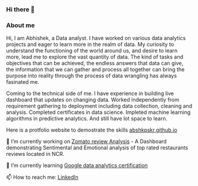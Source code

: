 ### Hi there 👋

### About me
Hi, I am Abhishek, a Data analyst. I have worked on various data analytics projects and eager to learn more in the realm of data. My curiosity to understand the functioning of the world around us, and desire to learn more, lead me to explore the vast quantity of data. The kind of tasks and objectives that can be achieved, the endless answers that data can give, the information that we can gather and process all together can bring the purpose into reality through the process of data wrangling has always fasinated me.

Coming to the technical side of me. I have experience in building live dashboard that updates on changing data. Worked independently from requirement gathering to deployment including data collection, cleaning and analysis. Completed certificates in data science. Impleted machine learning algorithms in predictive analytics. And still have lot space to learn.

Here is a protfolio website to demostrate the skills [abshkpskr.github.io](abshkpskr.github.io)

🔭 I’m currently working on [Zomato review Analysis](https://github.com/AbshkPskr/Zomato-Reviews-Analysis) - A Dashboard demonstrating Sentimental and Emotional analysis of top rated restaurants reviews located in NCR.

🌱 I’m currently learning [Google data analytics certification](https://www.coursera.org/professional-certificates/google-data-analytics)

📫 How to reach me: [LinkedIn](https://www.linkedin.com/in/abshkpskr/)




<!-- 👯 I’m looking to collaborate on ...
- 🤔 I’m looking for help with ...
- 💬 Ask me about ...

- 😄 Pronouns: ...
- ⚡ Fun fact: ...
-->
